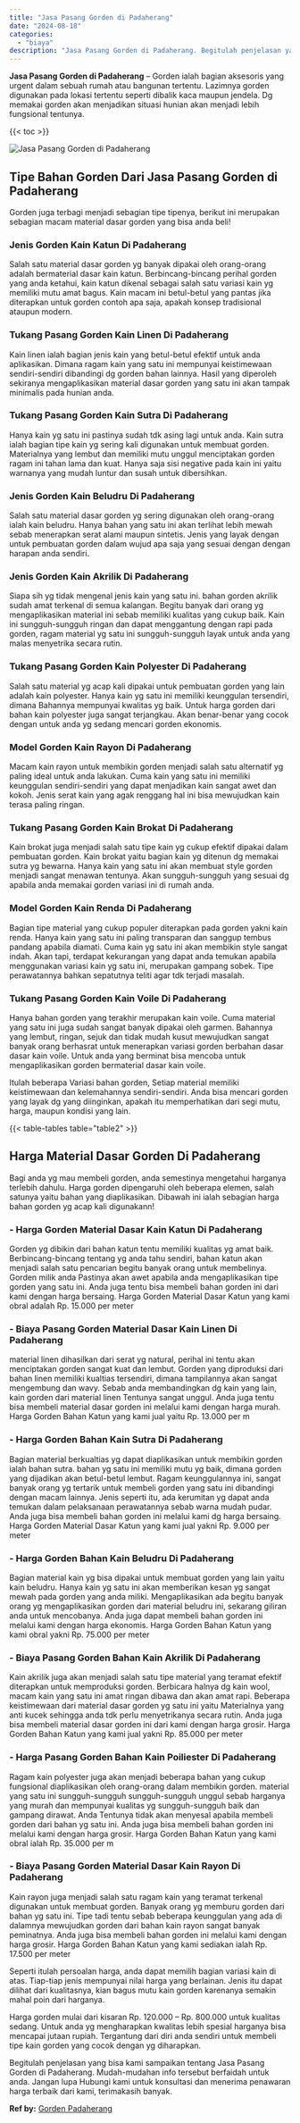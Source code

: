 ```yaml
---
title: "Jasa Pasang Gorden di Padaherang"
date: "2024-08-18"
categories: 
  - "biaya"
description: "Jasa Pasang Gorden di Padaherang. Begitulah penjelasan yang bisa kami sampaikan tentang Jasa Pasang Gorden di Padaherang. Mudah-mudahan info tersebut berfaid..."
---
```


**Jasa Pasang Gorden di Padaherang** – Gorden ialah bagian aksesoris yang urgent dalam sebuah rumah atau bangunan tertentu. Lazimnya gorden digunakan pada lokasi tertentu seperti dibalik kaca maupun jendela. Dg memakai gorden akan menjadikan situasi hunian akan menjadi lebih fungsional tentunya.

{{< toc >}}

![Jasa Pasang Gorden di Padaherang](/images/pasang-gorden-murah30.png)

## Tipe Bahan Gorden Dari Jasa Pasang Gorden di Padaherang

Gorden juga terbagi menjadi sebagian tipe tipenya, berikut ini merupakan sebagian macam material dasar gorden yang bisa anda beli!

### Jenis Gorden Kain Katun Di Padaherang

Salah satu material dasar gorden yg banyak dipakai oleh orang-orang adalah bermaterial dasar kain katun. Berbincang-bincang perihal gorden yang anda ketahui, kain katun dikenal sebagai salah satu variasi kain yg memiliki mutu amat bagus. Kain macam ini betul-betul yang pantas jika diterapkan untuk gorden contoh apa saja, apakah konsep tradisional ataupun modern.

### Tukang Pasang Gorden Kain Linen Di Padaherang

Kain linen ialah bagian jenis kain yang betul-betul efektif untuk anda aplikasikan. Dimana ragam kain yang satu ini mempunyai keistimewaan sendiri-sendiri dibandingi dg gorden bahan lainnya. Hasil yang diperoleh sekiranya mengaplikasikan material dasar gorden yang satu ini akan tampak minimalis pada hunian anda.

### Tukang Pasang Gorden Kain Sutra Di Padaherang

Hanya kain yg satu ini pastinya sudah tdk asing lagi untuk anda. Kain sutra ialah bagian tipe kain yg sering kali digunakan untuk membuat gorden. Materialnya yang lembut dan memiliki mutu unggul menciptakan gorden ragam ini tahan lama dan kuat. Hanya saja sisi negative pada kain ini yaitu warnanya yang mudah luntur dan susah untuk dibersihkan.

### Jenis Gorden Kain Beludru Di Padaherang

Salah satu material dasar gorden yg sering digunakan oleh orang-orang ialah kain beludru. Hanya bahan yang satu ini akan terlihat lebih mewah sebab menerapkan serat alami maupun sintetis. Jenis yang layak dengan untuk pembuatan gorden dalam wujud apa saja yang sesuai dengan dengan harapan anda sendiri.

### Jenis Gorden Kain Akrilik Di Padaherang

Siapa sih yg tidak mengenal jenis kain yang satu ini. bahan gorden akrilik sudah amat terkenal di semua kalangan. Begitu banyak dari orang yg mengaplikasikan material ini sebab memiliki kualitas yang cukup baik. Kain ini sungguh-sungguh ringan dan dapat menggantung dengan rapi pada gorden, ragam material yg satu ini sungguh-sungguh layak untuk anda yang malas menyetrika secara rutin.

### Tukang Pasang Gorden Kain Polyester Di Padaherang

Salah satu material yg acap kali dipakai untuk pembuatan gorden yang lain adalah kain polyester. Hanya kain yg satu ini memiliki keunggulan tersendiri, dimana Bahannya mempunyai kwalitas yg baik. Untuk harga gorden dari bahan kain polyester juga sangat terjangkau. Akan benar-benar yang cocok dengan untuk anda yg sedang mencari gorden ekonomis.

### Model Gorden Kain Rayon Di Padaherang

Macam kain rayon untuk membikin gorden menjadi salah satu alternatif yg paling ideal untuk anda lakukan. Cuma kain yang satu ini memiliki keunggulan sendiri-sendiri yang dapat menjadikan kain sangat awet dan kokoh. Jenis serat kain yang agak renggang hal ini bisa mewujudkan kain terasa paling ringan.

### Tukang Pasang Gorden Kain Brokat Di Padaherang

Kain brokat juga menjadi salah satu tipe kain yg cukup efektif dipakai dalam pembuatan gorden. Kain brokat yaitu bagian kain yg ditenun dg memakai sutra yg bewarna. Hanya kain yang satu ini akan membuat style gorden menjadi sangat menawan tentunya. Akan sungguh-sungguh yang sesuai dg apabila anda memakai gorden variasi ini di rumah anda.

### Model Gorden Kain Renda Di Padaherang

Bagian tipe material yang cukup populer diterapkan pada gorden yakni kain renda. Hanya kain yang satu ini paling transparan dan sanggup tembus pandang apabila diamati. Cuma kain yg satu ini akan membikin style sangat indah. Akan tapi, terdapat kekurangan yang dapat anda temukan apabila menggunakan variasi kain yg satu ini, merupakan gampang sobek. Tipe perawatannya bahkan sepatutnya teliti agar tdk terjadi masalah.

### Tukang Pasang Gorden Kain Voile Di Padaherang

Hanya bahan gorden yang terakhir merupakan kain voile. Cuma material yang satu ini juga sudah sangat banyak dipakai oleh garmen. Bahannya yang lembut, ringan, sejuk dan tidak mudah kusut mewujudkan sangat banyak orang berhasrat untuk menerapkan variasi gorden berbahan dasar dasar kain voile. Untuk anda yang berminat bisa mencoba untuk mengaplikasikan gorden bermaterial dasar kain voile.

Itulah beberapa Variasi bahan gorden, Setiap material memiliki keistimewaan dan kelemahannya sendiri-sendiri. Anda bisa mencari gorden yang layak dg yang diinginkan, apakah itu memperhatikan dari segi mutu, harga, maupun kondisi yang lain.

{{< table-tables table="table2" >}}

## Harga Material Dasar Gorden Di Padaherang

Bagi anda yg mau membeli gorden, anda semestinya mengetahui harganya terlebih dahulu. Harga gorden dipengaruhi oleh beberapa elemen, salah satunya yaitu bahan yang diaplikasikan. Dibawah ini ialah sebagian harga bahan gorden yg acap kali digunakann!

### \- Harga Gorden Material Dasar Kain Katun Di Padaherang

Gorden yg dibikin dari bahan katun tentu memiliki kualitas yg amat baik. Berbincang-bincang tentang yg anda tahu sendiri, bahan katun akan menjadi salah satu pencarian begitu banyak orang untuk membelinya. Gorden milik anda Pastinya akan awet apabila anda mengaplikasikan tipe gorden yang satu ini. Anda juga tentu bisa membeli bahan gorden ini dari kami dengan harga bersaing. Harga Gorden Material Dasar Katun yang kami obral adalah Rp. 15.000 per meter

### \- Biaya Pasang Gorden Material Dasar Kain Linen Di Padaherang

material linen dihasilkan dari serat yg natural, perihal ini tentu akan menciptakan gorden sangat kuat dan lembut. Gorden yang diproduksi dari bahan linen memiliki kualtias tersendiri, dimana tampilannya akan sangat mengembung dan wavy. Sebab anda membandingkan dg kain yang lain, kain gorden dari material linen Tentunya sangat unggul. Anda juga tentu bisa membeli material dasar gorden ini melalui kami dengan harga murah. Harga Gorden Bahan Katun yang kami jual yaitu Rp. 13.000 per m

### \- Harga Gorden Bahan Kain Sutra Di Padaherang

Bagian material berkualtias yg dapat diaplikasikan untuk membikin gorden ialah bahan sutra. bahan yg satu ini memiliki mutu yg baik, dimana gorden yang dijadikan akan betul-betul lembut. Ragam keunggulannya ini, sangat banyak orang yg tertarik untuk membeli gorden yang satu ini dibandingi dengan macam lainnya. Jenis seperti itu, ada kerumitan yg dapat anda temukan dalam pelaksanaan perawatannya sebab warna mudah pudar. Anda juga bisa membeli bahan gorden ini melalui kami dg harga bersaing. Harga Gorden Material Dasar Katun yang kami jual yakni Rp. 9.000 per meter

### \- Harga Gorden Bahan Kain Beludru Di Padaherang

Bagian material kain yg bisa dipakai untuk membuat gorden yang lain yaitu kain beludru. Hanya kain yg satu ini akan memberikan kesan yg sangat mewah pada gorden yang anda miliki. Mengaplikasikan ada begitu banyak orang yg mengaplikasikan gorden dari material beludru ini, sekarang giliran anda untuk mencobanya. Anda juga dapat membeli bahan gorden ini melalui kami dengan harga ekonomis. Harga Gorden Bahan Katun yang kami obral yakni Rp. 75.000 per meter

### \- Biaya Pasang Gorden Bahan Kain Akrilik Di Padaherang

Kain akrilik juga akan menjadi salah satu tipe material yang teramat efektif diterapkan untuk memproduksi gorden. Berbicara halnya dg kain wool, macam kain yang satu ini amat ringan dibawa dan akan amat rapi. Beberapa keistimewaan dari material dasar gorden yg satu ini yaitu Materialnya yang anti kucek sehingga anda tdk perlu menyetrikanya secara rutin. Anda juga bisa membeli material dasar gorden ini dari kami dengan harga grosir. Harga Gorden Bahan Katun yang kami jual yakni Rp. 85.000 per meter

### \- Harga Pasang Gorden Bahan Kain Poiliester Di Padaherang

Ragam kain polyester juga akan menjadi beberapa bahan yang cukup fungsional diaplikasikan oleh orang-orang dalam membikin gorden. material yang satu ini sungguh-sungguh sungguh-sungguh unggul sebab harganya yang murah dan mempunyai kualitas yg sungguh-sungguh baik dan gampang dirawat. Anda Tentunya tidak akan menyesal apabila membeli gorden dari bahan yg satu ini. Anda juga bisa membeli bahan gorden ini melalui kami dengan harga grosir. Harga Gorden Bahan Katun yang kami obral ialah Rp. 35.000 per m

### \- Biaya Pasang Gorden Material Dasar Kain Rayon Di Padaherang

Kain rayon juga menjadi salah satu ragam kain yang teramat terkenal digunakan untuk membuat gorden. Banyak orang yg memburu gorden dari bahan yg satu ini. Tipe tadi tentu sebab beberapa keunggulan yang ada di dalamnya mewujudkan gorden dari bahan kain rayon sangat banyak peminatnya. Anda juga bisa membeli bahan gorden ini melalui kami dengan harga grosir. Harga Gorden Bahan Katun yang kami sediakan ialah Rp. 17.500 per meter

Seperti itulah persoalan harga, anda dapat memilih bagian variasi kain di atas. Tiap-tiap jenis mempunyai nilai harga yang berlainan. Jenis itu dapat dilihat dari kualitasnya, kian bagus mutu kain gorden karenanya semakin mahal poin dari harganya.

Harga gorden mulai dari kisaran Rp. 120.000 – Rp. 800.000 untuk kualitas sedang. Untuk anda yg mengharapkan kwalitas lebih spesial harganya bisa mencapai jutaan rupiah. Tergantung dari diri anda sendiri untuk membeli tipe kain gorden yang cocok dengan yg diharapkan.

Begitulah penjelasan yang bisa kami sampaikan tentang Jasa Pasang Gorden di Padaherang. Mudah-mudahan info tersebut berfaidah untuk anda. Jangan lupa Hubungi kami untuk konsultasi dan menerima penawaran harga terbaik dari kami, terimakasih banyak.

**Ref by:**  [Gorden  Padaherang](https://id.wikipedia.org/wiki/Gorden)
